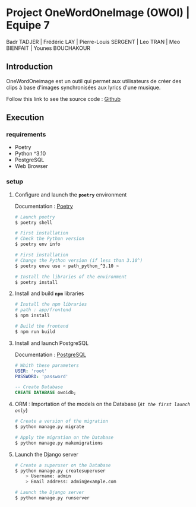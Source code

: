# Project OneWordOneImage (OWOI) | Equipe 7

Badr TADJER | Frédéric LAY | Pierre-Louis SERGENT | Leo TRAN | Meo BIENFAIT | Younes BOUCHAKOUR

## Introduction

OneWordOneimage est un outil qui permet aux utilisateurs de créer des clips à base d'images synchronisées aux lyrics d'une musique.

Follow this link to see the source code : [Github](https://github.com/layfredrc/OneWord_OneImage/)

## Execution

### requirements

- Poetry
- Python ^3.10
- PostgreSQL
- Web Browser

### setup

1. Configure and launch the **``poetry``** environment

    Documentation : [Poetry](https://python-poetry.org/docs/)

    ```sh
    # Launch poetry
    $ poetry shell

    # First installation
    # Check the Python version
    $ poetry env info

    # First installation
    # Change the Python version (if less than 3.10^)
    $ poetry enve use < path_python_^3.10 >

    # Install the libraries of the environment
    $ poetry install
    ```

2. Install and build **``npm``** libraries

    ```sh
    # Install the npm libraries
    # path : app/frontend
    $ npm install

    # Build the frontend
    $ npm run build
    ```

3. Install and launch PostgreSQL

    Documentation : [PostgreSQL](https://www.postgresql.org/download/)

    ```yml
    # Whith these parameters
    USER: 'root'
    PASSWORD: 'password'
    ```

    ```sql
    -- Create Database 
    CREATE DATABASE owoidb;
    ```

4. ORM : Importation of the models on the Database (*``At the first launch only``*)

    ```sh
    # Create a version of the migration
    $ python manage.py migrate 

    # Apply the migration on the Database
    $ python manage.py makemigrations 
    ```

5. Launch the Django server

    ```sh
    # Create a superuser on the Database
    $ python manage.py createsuperuser
        > Username: admin
        > Email address: admin@example.com

    # Launch the Django server
    $ python manage.py runserver
    ```